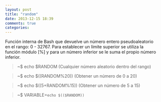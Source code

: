 ```yaml
---
layout: post
title: "random"
date: 2013-12-15 18:39
comments: true
categories: 
---
```

Función interna de Bash que devuelve un número entero pseudoaleatorio en el rango: 0 - 32767. Para establecer un límite superior se utiliza la función módulo [%] y para un número inferior se le suma el propio número inferior.

>~$ echo $RANDOM (Cualquier número aleatorio dentro del rango)

>~$ echo $((RANDOM%20)) (Obtener un número de 0 a 20)

>~$ echo $((5+RANDOM%15)) (Obtener un número de 5 a 15)

>~$ VARIABLE=`echo $(($RANDOM))`

